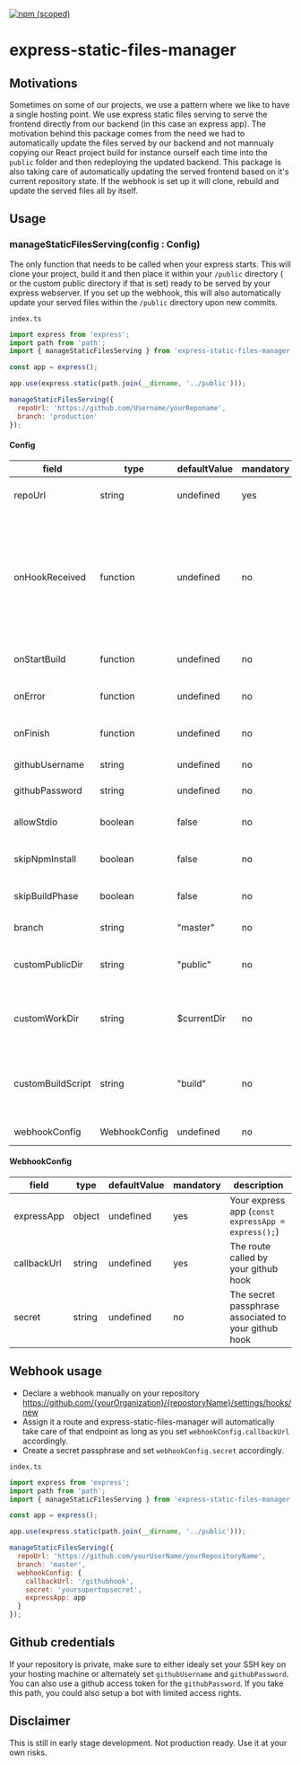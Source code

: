 [![npm (scoped)](https://img.shields.io/npm/v/quick-picker.svg)](https://www.npmjs.com/package/express-static-files-manager)

# express-static-files-manager

## Motivations

Sometimes on some of our projects, we use a pattern where we like to have a single hosting point. We use express static files serving to serve the frontend directly from our backend (in this case an express app). The motivation behind this package comes from the need we had to automatically update the files served by our backend and not mannualy copying our React project build for instance ourself each time into the `public` folder and then redeploying the updated backend. This package is also taking care of automatically updating the served frontend based on it's current repository state. If the webhook is set up it will clone, rebuild and update the served files all by itself.   

## Usage

### manageStaticFilesServing(config : Config)

The only function that needs to be called when your express starts.
This will clone your project, build it and then place it within your `/public` directory ( or the custom public directory if that is set) ready to be served by your express webserver.
If you set up the webhook, this will also automatically update your served files within the `/public` directory upon new commits.

`index.ts`

```js
import express from 'express';
import path from 'path';
import { manageStaticFilesServing } from 'express-static-files-manager';

const app = express();

app.use(express.static(path.join(__dirname, '../public')));

manageStaticFilesServing({
  repoUrl: 'https://github.com/Username/yourReponame',
  branch: 'production'
});
```

#### Config

| **field**         | **type**      | **defaultValue** | **mandatory** | **description**                                                                                   |
| ----------------- | ------------- | ---------------- | ------------- | ------------------------------------------------------------------------------------------------- |
| repoUrl           | string        | undefined        | yes           | Your repository's URL                                                                             |
| onHookReceived    | function      | undefined        | no            | Overwrites default express-static-files-manager hook controller passing express res, req and next fields to your function |
| onStartBuild      | function      | undefined        | no            | Function called on build start                                                                    |
| onError           | function      | undefined        | no            | Function called on error                                                                          |
| onFinish          | function      | undefined        | no            | Function called on build finish                                                                   |
| githubUsername    | string        | undefined        | no            | Your github username                                                                              |
| githubPassword    | string        | undefined        | no            | Your github password                                                                              |
| allowStdio        | boolean       | false            | no            | Setting this to true will pipe to stdio                                                           |
| skipNpmInstall    | boolean       | false            | no            | If you wish to skip npm install phase                                                             |
| skipBuildPhase    | boolean       | false            | no            | If you wish to skip build phase                                                                   |
| branch            | string        | "master"         | no            | Your branch name                                                                                  |
| customPublicDir   | string        | "public"         | no            | The directory containing your public static files                                                 |
| customWorkDir     | string        | \$currentDir     | no            | The directory where builds are generated and processed                                            |
| customBuildScript | string        | "build"          | no            | Set a custom script to use in your packages.json to build your files                              |
| webhookConfig     | WebhookConfig | undefined        | no            | The webhook config                                                                                |

#### WebhookConfig

| **field**   | **type** | **defaultValue** | **mandatory** | **description**                                      |
| ----------- | -------- | ---------------- | ------------- | ---------------------------------------------------- |
| expressApp  | object   | undefined        | yes           | Your express app (`const expressApp = express();`)   |
| callbackUrl | string   | undefined        | yes           | The route called by your github hook                 |
| secret      | string   | undefined        | no            | The secret passphrase associated to your github hook |

## Webhook usage

- Declare a webhook manually on your repository https://github.com/{yourOrganization}/{repostoryName}/settings/hooks/new
- Assign it a route and express-static-files-manager will automatically take care of that endpoint as long as you set `webhookConfig.callbackUrl` accordingly.
- Create a secret passphrase and set `webhookConfig.secret` accordingly.

`index.ts`

```js
import express from 'express';
import path from 'path';
import { manageStaticFilesServing } from 'express-static-files-manager';

const app = express();

app.use(express.static(path.join(__dirname, '../public')));

manageStaticFilesServing({
  repoUrl: 'https://github.com/yourUserName/yourRepositoryName',
  branch: 'master',
  webhookConfig: {
    callbackUrl: '/githubhook',
    secret: 'yoursupertopsecret',
    expressApp: app
  }
});
```

## Github credentials

If your repository is private, make sure to either idealy set your SSH key on your hosting machine or alternately set `githubUsername` and `githubPassword`. You can also use a github access token for the `githubPassword`. If you take this path, you could also setup a bot with limited access rights.   

## Disclaimer

This is still in early stage development. Not production ready. Use it at your own risks.
